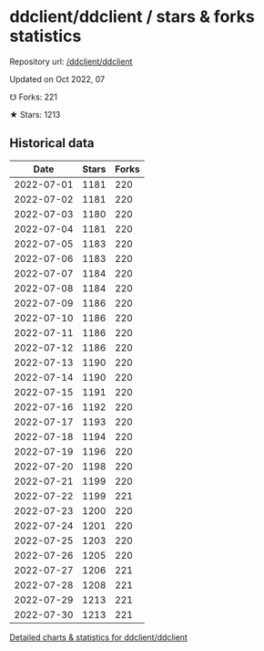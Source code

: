 # ddclient/ddclient / stars & forks statistics

Repository url: [/ddclient/ddclient](https://github.com/ddclient/ddclient)

Updated on Oct 2022, 07

☋ Forks: 221

★ Stars: 1213

## Historical data
| Date | Stars | Forks |
|------|-------|-------|
| 2022-07-01 | 1181 | 220 | 
| 2022-07-02 | 1181 | 220 | 
| 2022-07-03 | 1180 | 220 | 
| 2022-07-04 | 1181 | 220 | 
| 2022-07-05 | 1183 | 220 | 
| 2022-07-06 | 1183 | 220 | 
| 2022-07-07 | 1184 | 220 | 
| 2022-07-08 | 1184 | 220 | 
| 2022-07-09 | 1186 | 220 | 
| 2022-07-10 | 1186 | 220 | 
| 2022-07-11 | 1186 | 220 | 
| 2022-07-12 | 1186 | 220 | 
| 2022-07-13 | 1190 | 220 | 
| 2022-07-14 | 1190 | 220 | 
| 2022-07-15 | 1191 | 220 | 
| 2022-07-16 | 1192 | 220 | 
| 2022-07-17 | 1193 | 220 | 
| 2022-07-18 | 1194 | 220 | 
| 2022-07-19 | 1196 | 220 | 
| 2022-07-20 | 1198 | 220 | 
| 2022-07-21 | 1199 | 220 | 
| 2022-07-22 | 1199 | 221 | 
| 2022-07-23 | 1200 | 220 | 
| 2022-07-24 | 1201 | 220 | 
| 2022-07-25 | 1203 | 220 | 
| 2022-07-26 | 1205 | 220 | 
| 2022-07-27 | 1206 | 221 | 
| 2022-07-28 | 1208 | 221 | 
| 2022-07-29 | 1213 | 221 | 
| 2022-07-30 | 1213 | 221 | 


[Detailed charts & statistics for ddclient/ddclient](https://reviewgithub.com/rep/ddclient/ddclient)
